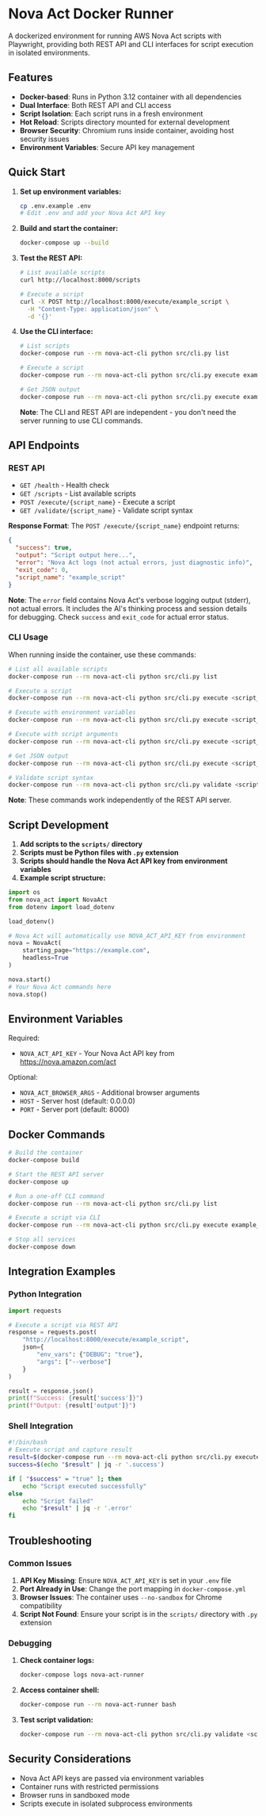 # Nova Act Docker Runner

A dockerized environment for running AWS Nova Act scripts with Playwright, providing both REST API and CLI interfaces for script execution in isolated environments.

## Features

- **Docker-based**: Runs in Python 3.12 container with all dependencies
- **Dual Interface**: Both REST API and CLI access
- **Script Isolation**: Each script runs in a fresh environment
- **Hot Reload**: Scripts directory mounted for external development
- **Browser Security**: Chromium runs inside container, avoiding host security issues
- **Environment Variables**: Secure API key management

## Quick Start

1. **Set up environment variables:**
   ```bash
   cp .env.example .env
   # Edit .env and add your Nova Act API key
   ```

2. **Build and start the container:**
   ```bash
   docker-compose up --build
   ```

3. **Test the REST API:**
   ```bash
   # List available scripts
   curl http://localhost:8000/scripts

   # Execute a script
   curl -X POST http://localhost:8000/execute/example_script \
     -H "Content-Type: application/json" \
     -d '{}'
   ```

4. **Use the CLI interface:**
   ```bash
   # List scripts
   docker-compose run --rm nova-act-cli python src/cli.py list

   # Execute a script
   docker-compose run --rm nova-act-cli python src/cli.py execute example_script
   
   # Get JSON output
   docker-compose run --rm nova-act-cli python src/cli.py execute example_script --json
   ```

   **Note**: The CLI and REST API are independent - you don't need the server running to use CLI commands.

## API Endpoints

### REST API

- `GET /health` - Health check
- `GET /scripts` - List available scripts
- `POST /execute/{script_name}` - Execute a script
- `GET /validate/{script_name}` - Validate script syntax

**Response Format**: The `POST /execute/{script_name}` endpoint returns:
```json
{
  "success": true,
  "output": "Script output here...",
  "error": "Nova Act logs (not actual errors, just diagnostic info)",
  "exit_code": 0,
  "script_name": "example_script"
}
```

**Note**: The `error` field contains Nova Act's verbose logging output (stderr), not actual errors. It includes the AI's thinking process and session details for debugging. Check `success` and `exit_code` for actual error status.

### CLI Usage

When running inside the container, use these commands:

```bash
# List all available scripts
docker-compose run --rm nova-act-cli python src/cli.py list

# Execute a script
docker-compose run --rm nova-act-cli python src/cli.py execute <script_name>

# Execute with environment variables
docker-compose run --rm nova-act-cli python src/cli.py execute <script_name> --env "DEBUG=true,TIMEOUT=300"

# Execute with script arguments
docker-compose run --rm nova-act-cli python src/cli.py execute <script_name> --args "--verbose --output /tmp/result"

# Get JSON output
docker-compose run --rm nova-act-cli python src/cli.py execute <script_name> --json

# Validate script syntax
docker-compose run --rm nova-act-cli python src/cli.py validate <script_name>
```

**Note**: These commands work independently of the REST API server.

## Script Development

1. **Add scripts to the `scripts/` directory**
2. **Scripts must be Python files with `.py` extension**
3. **Scripts should handle the Nova Act API key from environment variables**
4. **Example script structure:**

```python
import os
from nova_act import NovaAct
from dotenv import load_dotenv

load_dotenv()

# Nova Act will automatically use NOVA_ACT_API_KEY from environment
nova = NovaAct(
    starting_page="https://example.com",
    headless=True
)

nova.start()
# Your Nova Act commands here
nova.stop()
```

## Environment Variables

Required:
- `NOVA_ACT_API_KEY` - Your Nova Act API key from https://nova.amazon.com/act

Optional:
- `NOVA_ACT_BROWSER_ARGS` - Additional browser arguments
- `HOST` - Server host (default: 0.0.0.0)  
- `PORT` - Server port (default: 8000)

## Docker Commands

```bash
# Build the container
docker-compose build

# Start the REST API server
docker-compose up

# Run a one-off CLI command
docker-compose run --rm nova-act-cli python src/cli.py list

# Execute a script via CLI
docker-compose run --rm nova-act-cli python src/cli.py execute example_script

# Stop all services
docker-compose down
```

## Integration Examples

### Python Integration

```python
import requests

# Execute a script via REST API
response = requests.post(
    "http://localhost:8000/execute/example_script",
    json={
        "env_vars": {"DEBUG": "true"},
        "args": ["--verbose"]
    }
)

result = response.json()
print(f"Success: {result['success']}")
print(f"Output: {result['output']}")
```

### Shell Integration

```bash
#!/bin/bash
# Execute script and capture result
result=$(docker-compose run --rm nova-act-cli python src/cli.py execute example_script --json)
success=$(echo "$result" | jq -r '.success')

if [ "$success" = "true" ]; then
    echo "Script executed successfully"
else
    echo "Script failed"
    echo "$result" | jq -r '.error'
fi
```

## Troubleshooting

### Common Issues

1. **API Key Missing**: Ensure `NOVA_ACT_API_KEY` is set in your `.env` file
2. **Port Already in Use**: Change the port mapping in `docker-compose.yml`
3. **Browser Issues**: The container uses `--no-sandbox` for Chrome compatibility
4. **Script Not Found**: Ensure your script is in the `scripts/` directory with `.py` extension

### Debugging

1. **Check container logs:**
   ```bash
   docker-compose logs nova-act-runner
   ```

2. **Access container shell:**
   ```bash
   docker-compose run --rm nova-act-runner bash
   ```

3. **Test script validation:**
   ```bash
   docker-compose run --rm nova-act-cli python src/cli.py validate <script_name>
   ```

## Security Considerations

- Nova Act API keys are passed via environment variables
- Container runs with restricted permissions
- Browser runs in sandboxed mode
- Scripts execute in isolated subprocess environments
